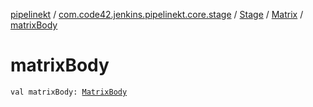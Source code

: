 [pipelinekt](../../../index.md) / [com.code42.jenkins.pipelinekt.core.stage](../../index.md) / [Stage](../index.md) / [Matrix](index.md) / [matrixBody](./matrix-body.md)

# matrixBody

`val matrixBody: `[`MatrixBody`](../../-matrix-body/index.md)